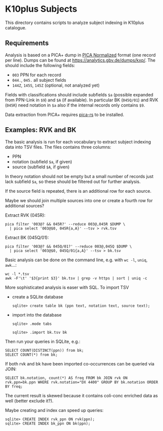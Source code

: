 # K10plus Subjects

This directory contains scripts to analyze subject indexing in K10plus catalogue.

## Requirements

Analysis is based on a PICA+ dump in [PICA Normalized](https://format.gbv.de/pica/normalized) format (one record per line). Dumps can be found at <https://analytics.gbv.de/dumps/kxp/>. The should include the following fields:

- `003` PPN for each record
- `044.`, `045.` all subject fields
- `144Z`, `145S`, `145Z` (optional, not analyzed yet)

Fields with classifications should include subfields `$a` (possible expanded from PPN-Link in `$9`) and `$A` (if available). In particular BK (`045Q/01`) and RVK (`045R`) need notation in `$a` also if the internal records only contains `$9`.

Data extraction from PICA+ requires [pica-rs](https://github.com/deutsche-nationalbibliothek/pica-rs) to be installed.

## Examples: RVK and BK

The basic analysis is run for each vocabulary to extract subject indexing data into TSV files. The files contains three columns:

- PPN
- notation (subfield `$a`, if given)
- source (subfield `$A`, if given)

In theory notation should not be empty but a small number of records just lack subfield `$a`, so these should be filtered out for further analysis.

If the source field is repeated, there is an additional row for each source.

Maybe we should join multiple sources into one or create a fourth row for additional sources?

Extract RVK (045R):

    pica filter '003@? && 045R?' --reduce 003@,045R $DUMP \
      | pica select '003@$0, 045R{a,A}' --tsv > rvk.tsv

Extract BK (045Q/01):

    pica filter '003@? && 045Q/01?' --reduce 003@,045Q $DUMP \
      | pica select '003@$0, 045Q/01{a,A}' --tsv > bk.tsv

Basic analysis can be done on the command line, e.g. with `wc -l`, `uniq`, `awk`...:

    wc -l *.tsv
    awk -F'\t' '$3{print $3}' bk.tsv | grep -v https | sort | uniq -c

More sophisticated analysis is easer with SQL. To import TSV

- create a SQLite database

  `sqlite> create table bk (ppn text, notation text, source text);`
  
- import into the database

  `sqlite> .mode tabs`
  
  `sqlite> .import bk.tsv bk`

Then run your queries in SQLite, e.g.:

    SELECT COUNT(DISTINCT(ppn)) from bk;
    SELECT COUNT(*) from bk;

If both rvk and bk have been imported co-occurrences can be queried via JOIN:

    SELECT bk.notation, count(*) AS freq FROM bk JOIN rvk ON rvk.ppn=bk.ppn WHERE rvk.notation="DX 4400" GROUP BY bk.notation ORDER BY freq;

The current result is skewed because it contains coli-conc enriched data as well (better exclude it?).

Maybe creating and index can speed up queries:

    sqlite> CREATE INDEX rvk_ppn ON rvk(ppn);
    sqlite> CREATE INDEX bk_ppn ON bk(ppn);

